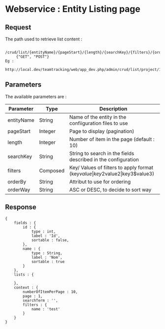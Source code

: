 # Webservice : Entity Listing page

## Request

The path used to retrieve list content :

```
     /crud/list/{entityName}/{pageStart}/{length}/{searchKey}/{filters}/{orderBy}/{orderWay}
     {"GET", "POST"}
Eg :
     http://local.dev/teamtracking/web/app_dev.php/admin/crud/list/project/1/5/E/name$Ma/name/desc
```

## Parameters

The available parameters are :

| Parameter     | Type          | Description   |
|---------------|---------------|---------------|
| entityName    | String        | Name of the entity in the confiiguration files to use |
| pageStart     | Integer       | Page to display (pagination) |
| length        | Integer       | Number of item in the page (default : 10) |
| searchKey     | String        | String to search in the fields described in the configuration |
| filters       | Composed      | Key/ Values of filters to apply format (key$value\|key2$value2\|key3$value3) |
| orderBy       | String        | Attribut to use for ordering |
| orderWay      | String        | ASC or DESC, to decide to sort way |


## Response

```
{
    fields : {
        id : {
            type : int,
            label : 'Id',
            sortable : false,
        },
        name : {
            type : String,
            label : 'Nom',
            sortable : true
        }
    },
    lists : {
    
    },
    context : {
        numberOfItemPerPage : 10,
        page : 1,
        searchTerm : '',
        filters : {
            name : 'test'
        }
    }
}
```
